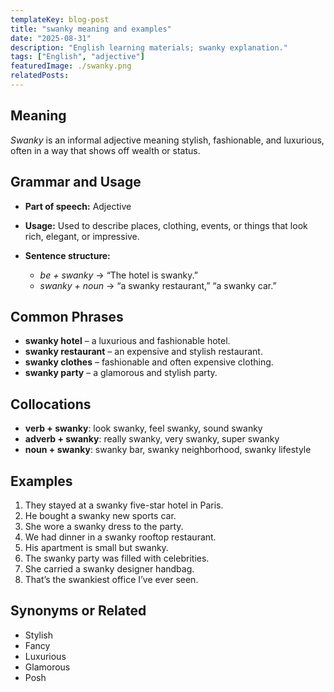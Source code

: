 ```yaml
---
templateKey: blog-post
title: "swanky meaning and examples"
date: "2025-08-31"
description: "English learning materials; swanky explanation."
tags: ["English", "adjective"]
featuredImage: ./swanky.png
relatedPosts:
---
```


## Meaning

_Swanky_ is an informal adjective meaning stylish, fashionable, and luxurious, often in a way that shows off wealth or status.

## Grammar and Usage

- **Part of speech:** Adjective
- **Usage:** Used to describe places, clothing, events, or things that look rich, elegant, or impressive.
- **Sentence structure:**

  - _be + swanky_ → “The hotel is swanky.”
  - _swanky + noun_ → “a swanky restaurant,” “a swanky car.”

## Common Phrases

- **swanky hotel** – a luxurious and fashionable hotel.
- **swanky restaurant** – an expensive and stylish restaurant.
- **swanky clothes** – fashionable and often expensive clothing.
- **swanky party** – a glamorous and stylish party.

## Collocations

- **verb + swanky**: look swanky, feel swanky, sound swanky
- **adverb + swanky**: really swanky, very swanky, super swanky
- **noun + swanky**: swanky bar, swanky neighborhood, swanky lifestyle

## Examples

1. They stayed at a swanky five-star hotel in Paris.
2. He bought a swanky new sports car.
3. She wore a swanky dress to the party.
4. We had dinner in a swanky rooftop restaurant.
5. His apartment is small but swanky.
6. The swanky party was filled with celebrities.
7. She carried a swanky designer handbag.
8. That’s the swankiest office I’ve ever seen.

## Synonyms or Related

- Stylish
- Fancy
- Luxurious
- Glamorous
- Posh
